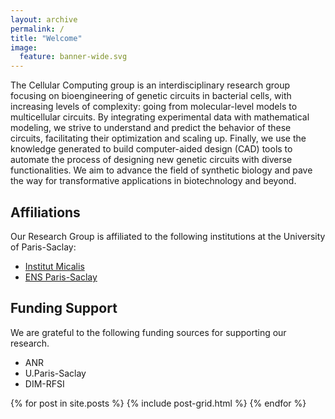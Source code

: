 ```yaml
---
layout: archive
permalink: /
title: "Welcome"
image:
  feature: banner-wide.svg
---
```


The Cellular Computing group is an interdisciplinary research group focusing
on bioengineering of genetic circuits in bacterial cells, with increasing
levels of complexity: going from molecular-level models to multicellular
circuits. By integrating experimental data with mathematical modeling, we
strive to understand and predict the behavior of these circuits, facilitating
their optimization and scaling up. Finally, we use the knowledge generated to
build computer-aided design (CAD) tools to automate the process of designing
new genetic circuits with diverse functionalities. We aim to advance the field
of synthetic biology and pave the way for transformative applications in
biotechnology and beyond.

## Affiliations
Our Research Group is affiliated to the following institutions at the University of Paris-Saclay:
- [Institut Micalis](https://www.micalis.fr/micalis_eng/Home/Micalis-Institute/ "https://www.micalis.fr/micalis_eng/Home/Micalis-Institute/")
- [ENS Paris-Saclay](https://ens-paris-saclay.fr/en "https://ens-paris-saclay.fr/en")


## Funding Support
We are grateful to the following funding sources for supporting our research.
- ANR
- U.Paris-Saclay
- DIM-RFSI

<div class="tiles">
{% for post in site.posts %}
	{% include post-grid.html %}
{% endfor %}
</div><!-- /.tiles -->
